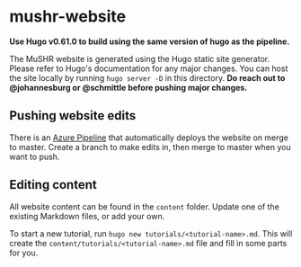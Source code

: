 # mushr-website

**Use Hugo v0.61.0 to build using the same version of hugo as the pipeline.**

The MuSHR website is generated using the Hugo static site generator. Please refer to Hugo's documentation for any major changes. You can host the site locally by running `hugo server -D` in this directory. <b>Do reach out to @johannesburg or @schmittle before pushing major changes.</b>

## Pushing website edits
There is an [Azure Pipeline](https://dev.azure.com/prl-mushr/mushr-website/_build) that automatically deploys the website on merge to master. Create a branch to make edits in, then merge to master when you want to push.

## Editing content

All website content can be found in the `content` folder. Update one of the
existing Markdown files, or add your own.

To start a new tutorial, run `hugo new tutorials/<tutorial-name>.md`. This will
create the `content/tutorials/<tutorial-name>.md` file and fill in some parts
for you.
